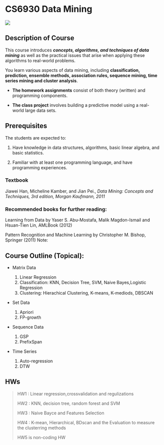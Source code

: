 # CS6930 Data Mining

![](http://progressed.io/bar/100?title=done)

## Description of Course
This course introduces ***concepts, algorithms, and techniques of data mining*** as well as the practical issues that arise when applying these algorithms to real-world problems. 

You learn various aspects of data mining, including **classification, prediction, ensemble methods, association rules, sequence mining, time series mining and cluster analysis**. 

*  **The homework assignments** consist of both theory (written) and programming components. 

*  **The class project** involves building a predictive model using a real-world large data sets.

## Prerequisites
The students are expected to:

1. Have knowledge in data structures, algorithms, basic linear algebra, and basic statistics.

2. Familiar with at least one programming language, and have programming experiences.

### Textbook
Jiawei Han, Micheline Kamber, and Jian Pei., *Data Mining: Concepts and Techniques, 3rd edition, Morgan Kaufmann, 2011*

### Recommended books for further reading:
Learning from Data by Yaser S. Abu-Mostafa, Malik Magdon-Ismail and Hsuan-Tien Lin, AMLBook (2012) 

Pattern Recognition and Machine Learning by Christopher M. Bishop, Springer (2011) 
Note:




## Course Outline (Topical):

* Matrix Data

	1. Linear Regression
	2. Classification: KNN, Decision Tree, SVM, Naive Bayes,Logistic Regression
   3. Clustering: Hierachical Clustering, K-means, K-mediods, DBSCAN

* Set Data
	1. Apriori
	2. FP-growth

* Sequence Data
   	1. GSP
	2. PrefixSpan

* Time Series
	1. Auto-regression
	2. DTW

## HWs

> HW1 : Linear regression,crossvalidation and regulizations
> 
> HW2 : KNN, decision tree, random forest and SVM
> 
> HW3 : Naive Bayce and Features Selection
> 
> HW4 : K-mean, Hierarchical, BDscan and the Evaluation to measure the clusterring methods
> 
> HW5 is non-coding HW



